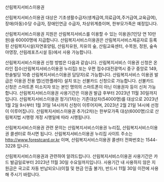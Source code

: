 산림복지서비스이용권


산림복지서비스이용권 대상은 기초생활수급자(생계급여,의료급여,주거급여,교육급여), 장애(아동)수당 수급자, 장애인연금 수급자, 차상위계층이며, 한부모가족은 예정입니다.


산림복지서비스이용권 지원은 산림복지서비스를 이용할 수 있는 이용권(1인당 연 10만 원)을 60000명에 지급합니다. 산림복지서비스이용권은 산림복지서비스제공자로 등록된 산림복지시설(자연휴양림, 산림치유원, 치유의 숲, 산림교육센터, 수목원, 정원, 숲속야영장, 산림레포츠시설 등)에서 사용 가능합니다.


산림복지서비스이용권 신청 방법은 다음과 같습니다.
산림복지서비스 이용권 신청은 온라인 접수(산림복지서비스이용권 누리집) 또는 우편 접수(대전광역시 중구 중앙로 149, 한솔빌딩 10층 산림복지서비스이용권 담당자)로 가능합니다.
산림복지서비스 이용권 발급은 이용권 전용 앱(신한플레이) 설치 또는 선불카드 신청으로 가능합니다. 선불카드 신청은 스마트폰 미소지자 또는 본인 명의의 스마트폰이 아닌 이용권자 등이 신처 가능합니다.
산림복지서비스이용권 사용기간은 이용권 발급 후부터 2023년 11월 30일까지입니다.
산림복지서비스이용권 정기(1차)는 기존대상자(54000명)를 대상으로 2023년 1월 2일 9시부터 1월 31일 14시까지 신청이 이루어지며, 2023년 2월 21일 14시에 선정이 이루어집니다.
산림복지서비스이용권 추가(2차)는 한부모가족 대상(6000명)으로 산림복지법 시행령 개정 시행일에 따라 시행됩니다.


산림복지서비스이용권 관련 문의는 산림복지서비스이용권 누리집, 산림복지서비스이용권 콜센터로 하시면 됩니다. 산림복지서비스이용권 누리집 사이트 주소는 http://www.forestcard.or.kr 이며, 산림복지서비스이용권 콜센터 전화번호는 1544-3228 입니다.


산림복지서비스이용권과 관련하여 알려드립니다.
산림복지서비스이용권 사용기간은 카드 발급일로부터 2023년 11월 30일 수요일까지입니다. 사용기간 내 사용하지 않은 지원금은 국고로 자동 반납되오니(이월 및 현금 인출 불가), 반드시 11월 30일 이전에 사용해 주시기 바랍니다.
